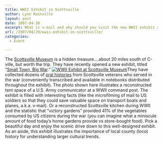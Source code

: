 ```yaml
---
title: WWII Exhibit in Scottsville
author: Lynn Rainville
layout: post
date: 2007-04-30
excerpt: What is v-mail and why should you visit the new WWII exhibit at the Scottsville Museum ?
url: /2007/04/29/wwii-exhibit-in-scottsville/
categories:
  - Event

---
```

The <a href="http://avenue.org/smuseum/home.html" target="_blank">Scottsville Museum</a> is a hidden treasure&#8230;.about 20 miles south of C-ville, but worth the trip. They have recently opened a new exhibit, titled &#8220;<a href="http://avenue.org/smuseum/exhibits/home.html" target="_blank">Small Town, Big War</a>.&#8221; <a href="http://www.locohistory.org/blog/?attachment_id=111" rel="attachment wp-att-111" title="WWII Exhibit at Scottsville Museum"><img src="http://www.locohistory.org/blog/wp-content/uploads/2007/04/wwii_exhibit.jpg" alt="WWII Exhibit at Scottsville Museum" /></a>They have collected dozens of <a href="http://avenue.org/smuseum/ourhistory/home.html" target="_blank">oral histories</a> from Scottsville veterans who served in the war (conveniently transcribed and available in notebooks distributed throughout the exhibit). The photo shown here illustrates a reconstructed tent space of a U.S. Army communicator at a WWII command post. The exhibit is filled with interesting facts (like the microfilming of mail to US soldiers so that they could save valuable space on transport boats and planes, a.k.a. v-mail). Or a reconstructed Scottsville kitchen during WWII and the statistic that &#8220;victory gardens&#8221; provided 41% of the vegetables consumed by US citizens during the war (you can imagine what a miniscule amount of food today&#8217;s home gardens provide vs store-bought food). Pick a beautiful day and enjoy the scenic drive down to this well-designed exhibit. As an aside, this exhibit illustrates the importance of local county (loco) history for understanding larger cultural trends.
